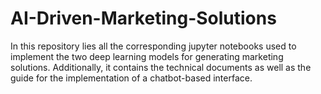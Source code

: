 # AI-Driven-Marketing-Solutions
In this repository lies all the corresponding jupyter notebooks used to implement the two deep learning models for generating marketing solutions. Additionally, it contains the technical documents as well as the guide for the implementation of a chatbot-based interface.
